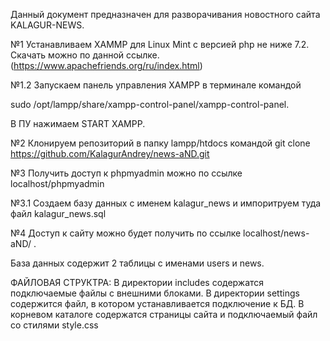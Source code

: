 Данный документ предназначен для разворачивания новостного сайта KALAGUR-NEWS.

№1 Устанавливаем XAMMP для Linux Mint с версией php не ниже 7.2. Скачать можно по данной ссылке. (https://www.apachefriends.org/ru/index.html)

№1.2 Запускаем панель управления XAMPP в терминале командой 

sudo /opt/lampp/share/xampp-control-panel/xampp-control-panel.

В ПУ нажимаем START XAMPP.

№2 Клонируем репозиторий в папку lampp/htdocs командой 
git clone https://github.com/KalagurAndrey/news-aND.git

№3 Получить доступ к phpmyadmin можно по ссылке localhost/phpmyadmin

№3.1 Cоздаем базу данных с именем kalagur_news и импоритруем туда файл kalagur_news.sql

№4  Доступ к сайту можно будет получить по ссылке localhost/news-aND/ . 

База данных содержит 2 таблицы с именами users и news. 

ФАЙЛОВАЯ СТРУКТРА:
В директории includes содержатся подключаемые файлы с внешними блоками.
В директории settings содержится файл, в котором устанавливается подключение к БД.
В корневом каталоге содержатся страницы сайта и подключаемый файл со стилями style.css
